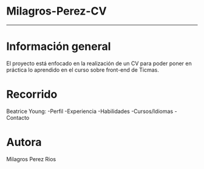 # Milagros-Perez-CV

***

# Información general
El proyecto está enfocado en la realización de un CV para poder
poner en práctica lo aprendido en el curso sobre front-end de Ticmas.

# Recorrido 
Beatrice Young:
    -Perfil
    -Experiencia
    -Habilidades
    -Cursos/Idiomas
    -Contacto

# Autora
Milagros Perez Rios
